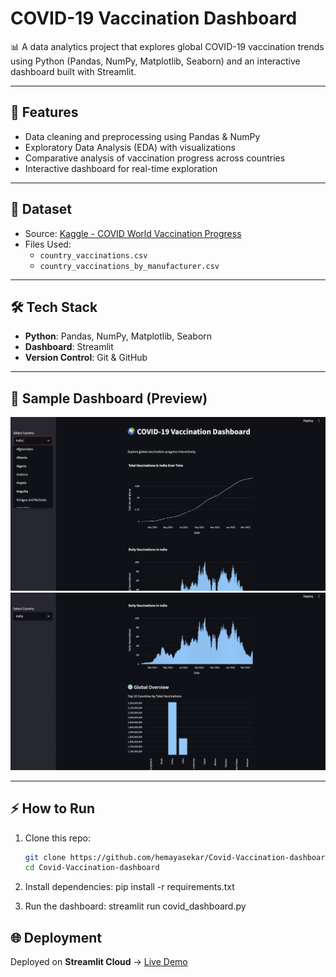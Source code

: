 # COVID-19 Vaccination Dashboard

📊 A data analytics project that explores global COVID-19 vaccination trends using Python (Pandas, NumPy, Matplotlib, Seaborn) and an interactive dashboard built with Streamlit.

---

## 🚀 Features

- Data cleaning and preprocessing using Pandas & NumPy
- Exploratory Data Analysis (EDA) with visualizations
- Comparative analysis of vaccination progress across countries
- Interactive dashboard for real-time exploration

---

## 📂 Dataset

- Source: [Kaggle - COVID World Vaccination Progress](https://www.kaggle.com/datasets/gpreda/covid-world-vaccination-progress)
- Files Used:
  - `country_vaccinations.csv`
  - `country_vaccinations_by_manufacturer.csv`

---

## 🛠️ Tech Stack

- **Python**: Pandas, NumPy, Matplotlib, Seaborn
- **Dashboard**: Streamlit
- **Version Control**: Git & GitHub

---

## 📸 Sample Dashboard (Preview)

![Dashboard Screenshot](images/Dashboard1.png)
![Dashboard Screenshot](images/Dashboard2.png)

---

## ⚡ How to Run

1. Clone this repo:
   ```bash
   git clone https://github.com/hemayasekar/Covid-Vaccination-dashboard.git
   cd Covid-Vaccination-dashboard


2. Install dependencies:
    pip install -r requirements.txt


3. Run the dashboard:
    streamlit run covid_dashboard.py

## 🌐 Deployment
Deployed on **Streamlit Cloud** → [Live Demo](https://covid-vaccination-dashboard.streamlit.app)

